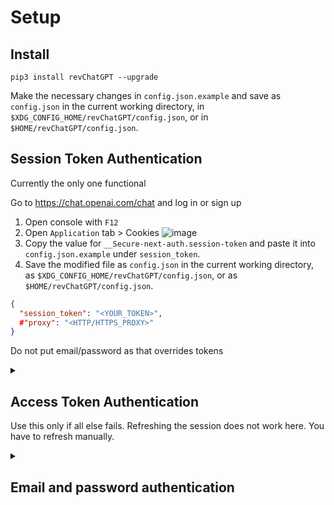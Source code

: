 # Setup

## Install

`pip3 install revChatGPT --upgrade`

Make the necessary changes in `config.json.example` and save as `config.json` in the current working directory, in `$XDG_CONFIG_HOME/revChatGPT/config.json`, or in `$HOME/revChatGPT/config.json`.

## Session Token Authentication

Currently the only one functional

</summary>

Go to https://chat.openai.com/chat and log in or sign up

1. Open console with `F12`
2. Open `Application` tab > Cookies
![image](https://user-images.githubusercontent.com/36258159/207024908-4c2805cc-2741-4732-86b1-e2e8c19bd23f.png)
3. Copy the value for `__Secure-next-auth.session-token` and paste it into `config.json.example` under `session_token`. 
4. Save the modified file as `config.json` in the current working directory, as `$XDG_CONFIG_HOME/revChatGPT/config.json`, or as `$HOME/revChatGPT/config.json`.

```json
{
  "session_token": "<YOUR_TOKEN>",
  #"proxy": "<HTTP/HTTPS_PROXY>"
}
```

Do not put email/password as that overrides tokens

</details>

<details>
<summary>

## Access Token Authentication

Use this only if all else fails. Refreshing the session does not work here. You have to refresh manually.

</summary>

1. Log in to https://chat.openai.com/
2. Go to https://chat.openai.com/api/auth/session
3. Copy the `accessToken`
4. Replace the <accessToken> with the accessToken value using the below format

```json
{
  "Authorization": "<accessToken>"
}
```

5. Save as `config.json` in the current working directory, as `$XDG_CONFIG_HOME/revChatGPT/config.json`, or as `$HOME/revChatGPT/config.json`.

</details>

<details>
<summary>

## Email and password authentication

</summary>

```json
{
  "email": "<YOUR_EMAIL>",
  "password": "<YOUR_PASSWORD>"
}
```

Save this in `config.json` in current working directory, in `$XDG_CONFIG_HOME/revChatGPT/config.json`, or in `$HOME/revChatGPT/config.json`.

</details>

